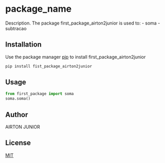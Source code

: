 # package_name

Description. 
The package first_package_airton2junior is used to:
	- soma
	- subtracao

## Installation

Use the package manager [pip](https://pip.pypa.io/en/stable/) to install first_package_airton2junior

```bash
pip install fist_package_airton2junior
```

## Usage

```python
from first_package import soma	
soma.soma()
```

## Author
AIRTON JUNIOR

## License
[MIT](https://choosealicense.com/licenses/mit/)